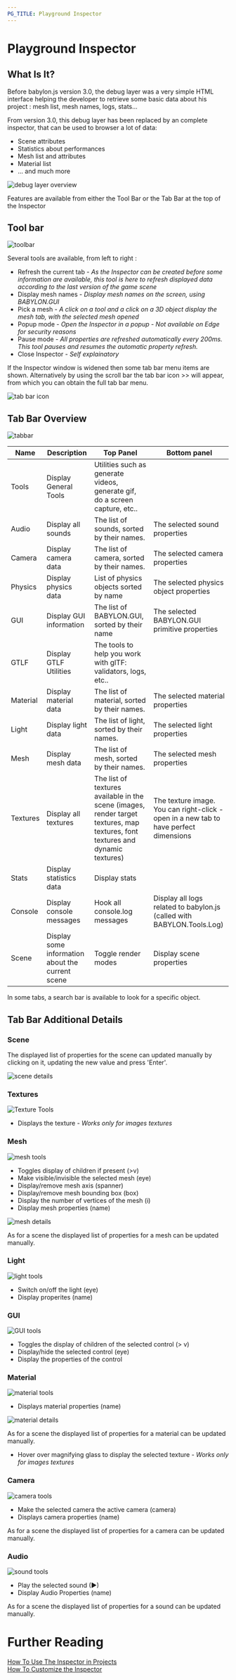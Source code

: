 ```yaml
---
PG_TITLE: Playground Inspector
---
```


# Playground Inspector

## What Is It?

Before babylon.js version 3.0, the debug layer was a very simple HTML interface helping the developer to retrieve some basic data about his project : mesh list, mesh names, logs, stats...

From version 3.0, this debug layer has been replaced by an complete inspector, that can be used to browser a lot of data:
* Scene attributes
* Statistics about performances
* Mesh list and attributes
* Material list
* ... and much more

![debug layer overview](/img/features/debuglayer/debuglayer.jpg)

Features are available from either the Tool Bar or the Tab Bar at the top of the Inspector

## Tool bar

![toolbar](/img/features/debuglayer/toolbar.jpg)

Several tools are available, from left to right : 
* Refresh the current tab - *As the Inspector can be created before some information are available, this tool is here to refresh displayed data according to the last version of the game scene*
* Display mesh names - *Display mesh names on the screen, using BABYLON.GUI*
* Pick a mesh - *A click on a tool and a click on a 3D object display the mesh tab, with the selected mesh opened*
* Popup mode - *Open the Inspector in a popup - Not available on Edge for security reasons*
* Pause mode - *All properties are refreshed automatically every 200ms. This tool pauses and resumes the automatic property refresh.*
* Close Inspector - *Self explainatory*

If the Inspector window is widened then some tab bar menu items are shown. Alternatively by using the scroll bar the tab bar icon >> will appear, from which you can obtain the full tab bar menu. 

![tab bar icon](/img/features/debuglayer/toolbar2.jpg)

## Tab Bar Overview

![tabbar](/img/features/debuglayer/tabbar.jpg)


| Name | Description | Top Panel | Bottom panel | 
| ---- | --- | --- | ---- |
| Tools | Display General Tools| Utilities such as generate videos, generate gif, do a screen capture, etc.. |   |
| Audio | Display all sounds | The list of sounds, sorted by their names. | The selected sound properties |
| Camera | Display camera data | The list of camera, sorted by their names. | The selected camera properties |
| Physics |Display physics data|List of physics objects sorted by name|The selected physics object properties|
| GUI | Display GUI information | The list of BABYLON.GUI, sorted by their name | The selected BABYLON.GUI primitive properties |
| GTLF |Display GTLF Utilities | The tools to help you work with glTF: validators, logs, etc..| |
| Material | Display material data | The list of material, sorted by their names. | The selected material properties |
| Light | Display light data | The list of light, sorted by their names. | The selected light properties |
| Mesh | Display mesh data | The list of mesh, sorted by their names. | The selected mesh properties |
| Textures | Display all textures | The list of textures available in the scene (images, render target textures, map textures, font textures and dynamic textures) | The texture image. You can right-click - open in a new tab to have perfect dimensions |
| Stats | Display statistics data | Display stats | |
| Console | Display console messages | Hook all console.log messages | Display all logs related to babylon.js (called with BABYLON.Tools.Log) |
| Scene | Display some information about the current scene | Toggle render modes | Display scene properties |


In some tabs, a search bar is available to look for a specific object.

## Tab Bar Additional Details

### Scene
The displayed list of properties for the scene can updated manually by clicking on it, updating the new value and press 'Enter'.

![scene details](/img/features/debuglayer/scenedetails.jpg)

### Textures

![Texture Tools](/img/features/debuglayer/texturetools.jpg)

* Displays the texture - *Works only for images textures*


### Mesh

![mesh tools](/img/features/debuglayer/meshtools.jpg)

* Toggles display of children if present (>v)
* Make visible/invisible the selected mesh (eye)
* Display/remove mesh axis (spanner)
* Display/remove mesh bounding box (box)
* Display the number of vertices of the mesh (i)
* Display mesh properties (name)

![mesh details](/img/features/debuglayer/meshdetails.jpg)

As for a scene the displayed list of properties for a mesh can be updated manually.

 ### Light
 
![light tools](/img/features/debuglayer/lighttools.jpg)

* Switch on/off the light (eye)
* Display properites (name)

### GUI

![GUI tools](/img/features/debuglayer/GUItools.jpg)

* Toggles the display of children of the selected control (> v)
* Display/hide the selected control (eye)
* Display the properties of the control

### Material

![material tools](/img/features/debuglayer/materialdetails.jpg)

* Displays material properties (name)

![material details](/img/features/debuglayer/materialtools.jpg)

As for a scene the displayed list of properties for a material can be updated manually.

* Hover over magnifying glass to display the selected texture - *Works only for images textures*

### Camera

![camera tools](/img/features/debuglayer/cameratools.jpg)

* Make the selected camera the active camera (camera)
* Displays camera properties (name)

As for a scene the displayed list of properties for a camera can be updated manually.

### Audio

![sound tools](/img/features/debuglayer/soundtools.jpg)

* Play the selected sound (&#9658;) 
* Display Audio Properties (name)

As for a scene the displayed list of properties for a sound can be updated manually.

# Further Reading

[How To Use The Inspector in Projects](/How_To/debug_layer)   
[How To Customize the Inspector](/How_To/customize_debug_layer)  


